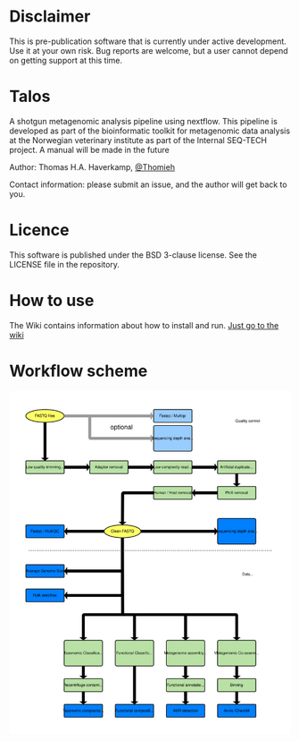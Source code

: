 
# Disclaimer
This is pre-publication software that is currently under active development. Use it at your own risk. Bug reports are welcome, but a user cannot depend on getting support at this time.

# Talos
A shotgun metagenomic analysis pipeline using nextflow. This pipeline is developed as part of the bioinformatic toolkit for metagenomic data analysis at the Norwegian veterinary institute as part of the Internal SEQ-TECH project. A manual will be made in the future

Author: Thomas H.A. Haverkamp, [@Thomieh](https://twitter.com/Thomieh)

Contact information: please submit an issue, and the author will get back to you.

# Licence
This software is published under the BSD 3-clause license. See the LICENSE file in the repository.

# How to use
The Wiki contains information about how to install and run. [Just go to the wiki](https://github.com/NorwegianVeterinaryInstitute/Talos/wiki/The-Talos-Wiki)

# Workflow scheme

![](figures/Talos_workflow.svg)

